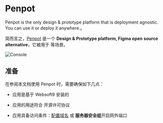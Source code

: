# Penpot

Penpot is the only design & prototype platform that is deployment agnostic. You can use it or deploy it anywhere.。  

简而言之，[Penpot](https://penpot.app/) 是一个 **Design & Prototype platform, Figma open source alternative**，它被用于  等场景。   


![Console](https://libs.websoft9.com/Websoft9/DocsPicture/zh/penpot/penpot-gui-websoft9.png)


## 准备

在参阅本文档使用 Penpot 时，需要确保如下几点：

- 应用是基于 Websoft9 安装的

- 应用的用途符合 [](https://some_license_url) 开源许可协议

- 应用具备访问条件：[配置域名](./guide/appsetdomain) 或 **服务器安全组**开启网外端口